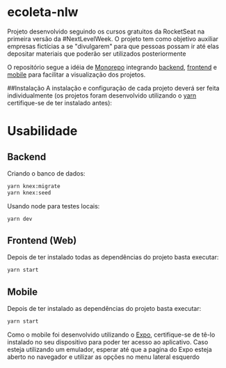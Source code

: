 # ecoleta-nlw
Projeto desenvolvido seguindo os cursos gratuitos da RocketSeat na primeira versão da #NextLevelWeek. O projeto tem como objetivo auxiliar empresas fictícias a se "divulgarem" para que pessoas possam  ir até elas depositar materiais que poderão ser utilizados posteriormente

O repositório segue a idéia de [Monorepo](https://www.atlassian.com/git/tutorials/monorepos) integrando [backend](https://github.com/hitk1/ecoleta-nlw/tree/master/backend), [frontend](https://github.com/hitk1/ecoleta-nlw/tree/master/frontend) e [mobile](https://github.com/hitk1/ecoleta-nlw/tree/master/backend) para facilitar a visualização dos projetos.

##Instalação
A instalação e configuração de cada projeto deverá ser feita individualmente (os projetos foram desenvolvido utilizando o [yarn](https://classic.yarnpkg.com/pt-BR/) certifique-se de ter instalado antes):

# Usabilidade

## Backend

Criando o banco de dados:

```bash
yarn knex:migrate
yarn knex:seed
```
Usando node para testes locais:
```bash
yarn dev
```

## Frontend (Web)
Depois de ter instalado todas as dependências do projeto basta executar:

```bash
yarn start
```

## Mobile
Depois de ter instalado as dependências do projeto basta executar:

```bash
yarn start
```

Como o mobile foi desenvolvido utilizando o [Expo](https://expo.io/), certifique-se de tê-lo instalado no seu dispositivo para poder ter acesso ao aplicativo.
Caso esteja utilizando um emulador, esperar até que a pagina do Expo esteja aberto no navegador e utilizar as opções  no menu lateral esquerdo
